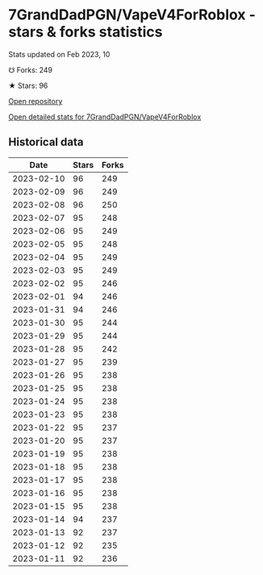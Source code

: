 # 7GrandDadPGN/VapeV4ForRoblox - stars & forks statistics

Stats updated on Feb 2023, 10

☋ Forks: 249

★ Stars: 96

[Open repository](https://github.com/7GrandDadPGN/VapeV4ForRoblox)

[Open detailed stats for 7GrandDadPGN/VapeV4ForRoblox](https://reviewgithub.com/rep/7GrandDadPGN/VapeV4ForRoblox)

## Historical data
| Date | Stars | Forks |
|------|-------|-------|
| 2023-02-10 | 96 | 249 | 
| 2023-02-09 | 96 | 249 | 
| 2023-02-08 | 96 | 250 | 
| 2023-02-07 | 95 | 248 | 
| 2023-02-06 | 95 | 249 | 
| 2023-02-05 | 95 | 248 | 
| 2023-02-04 | 95 | 249 | 
| 2023-02-03 | 95 | 249 | 
| 2023-02-02 | 95 | 246 | 
| 2023-02-01 | 94 | 246 | 
| 2023-01-31 | 94 | 246 | 
| 2023-01-30 | 95 | 244 | 
| 2023-01-29 | 95 | 244 | 
| 2023-01-28 | 95 | 242 | 
| 2023-01-27 | 95 | 239 | 
| 2023-01-26 | 95 | 238 | 
| 2023-01-25 | 95 | 238 | 
| 2023-01-24 | 95 | 238 | 
| 2023-01-23 | 95 | 238 | 
| 2023-01-22 | 95 | 237 | 
| 2023-01-20 | 95 | 237 | 
| 2023-01-19 | 95 | 238 | 
| 2023-01-18 | 95 | 238 | 
| 2023-01-17 | 95 | 238 | 
| 2023-01-16 | 95 | 238 | 
| 2023-01-15 | 95 | 238 | 
| 2023-01-14 | 94 | 237 | 
| 2023-01-13 | 92 | 237 | 
| 2023-01-12 | 92 | 235 | 
| 2023-01-11 | 92 | 236 | 

